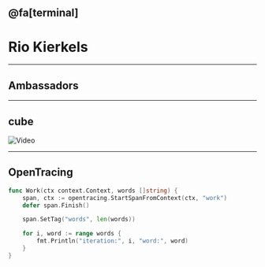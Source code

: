 ## @fa[terminal]

# Rio Kierkels

---

## Ambassadors

---

## cube

![Video](https://vimeo.com/87002913)

---

## OpenTracing

```go
func Work(ctx context.Context, words []string) {
    span, ctx := opentracing.StartSpanFromContext(ctx, "work")
    defer span.Finish()

    span.SetTag("words", len(words))

    for i, word := range words {
        fmt.Println("iteration:", i, "word:", word)
    }
}
```